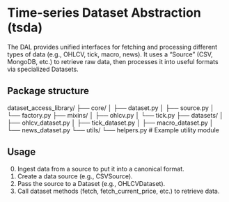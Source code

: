 # Time-series Dataset Abstraction (tsda)

The DAL provides unified interfaces for fetching and processing different types of data (e.g., OHLCV, tick, macro, news). It uses a “Source” (CSV, MongoDB, etc.) to retrieve raw data, then processes it into useful formats via specialized Datasets.

## Package structure

dataset_access_library/
├── core/
│   ├── dataset.py
│   ├── source.py
│   └── factory.py
├── mixins/
│   ├── ohlcv.py
│   └── tick.py
├── datasets/
│   ├── ohlcv_dataset.py
│   ├── tick_dataset.py
│   ├── macro_dataset.py
│   └── news_dataset.py
└── utils/
    └── helpers.py  # Example utility module

## Usage

0. Ingest data from a source to put it into a canonical format.
1. Create a data source (e.g., CSVSource).
2. Pass the source to a Dataset (e.g., OHLCVDataset).
3. Call dataset methods (fetch, fetch_current_price, etc.) to retrieve data.
